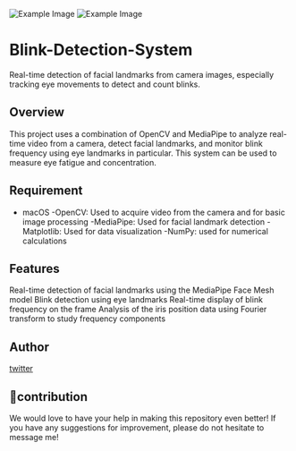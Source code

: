 ![Example Image]((https://github.com/s0ma0000/Blink-Detection-System/tree/main/image/figure1.png) "This is an example image1")
![Example Image]((https://github.com/s0ma0000/Blink-Detection-System/tree/main/image/figure2.png) "This is an example image2")

# Blink-Detection-System
Real-time detection of facial landmarks from camera images, especially tracking eye movements to detect and count blinks.

## Overview

This project uses a combination of OpenCV and MediaPipe to analyze real-time video from a camera, detect facial landmarks, and monitor blink frequency using eye landmarks in particular. This system can be used to measure eye fatigue and concentration.

## Requirement

- macOS
-OpenCV: Used to acquire video from the camera and for basic image processing
-MediaPipe: Used for facial landmark detection
-Matplotlib: Used for data visualization
-NumPy: used for numerical calculations

## Features

Real-time detection of facial landmarks using the MediaPipe Face Mesh model
Blink detection using eye landmarks
Real-time display of blink frequency on the frame
Analysis of the iris position data using Fourier transform to study frequency components

## Author

[twitter](https://twitter.com/kakedasiseinen)

## 🐶contribution

We would love to have your help in making this repository even better! If you have any suggestions for improvement, please do not hesitate to message me!
